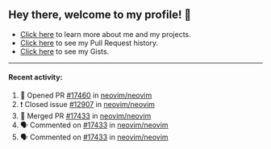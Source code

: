 ## Hey there, welcome to my profile! 👋

- [Click here](https://seandewar.github.io/) to learn more about me and my projects.
- [Click here](https://github.com/search?p=1&q=author%3Aseandewar+is%3Apr) to see my Pull Request history.
- [Click here](https://gist.github.com/seandewar) to see my Gists.

---

#### Recent activity:

<!--START_SECTION:activity-->
1. 💪 Opened PR [#17460](https://github.com/neovim/neovim/pull/17460) in [neovim/neovim](https://github.com/neovim/neovim)
2. ❗️ Closed issue [#12907](https://github.com/neovim/neovim/issues/12907) in [neovim/neovim](https://github.com/neovim/neovim)
3. 🎉 Merged PR [#17433](https://github.com/neovim/neovim/pull/17433) in [neovim/neovim](https://github.com/neovim/neovim)
4. 🗣 Commented on [#17433](https://github.com/neovim/neovim/issues/17433) in [neovim/neovim](https://github.com/neovim/neovim)
5. 🗣 Commented on [#17433](https://github.com/neovim/neovim/issues/17433) in [neovim/neovim](https://github.com/neovim/neovim)
<!--END_SECTION:activity-->
